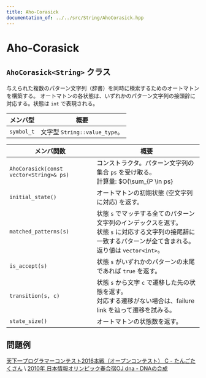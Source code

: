 ```yaml
---
title: Aho-Corasick
documentation_of: ../../src/String/AhoCorasick.hpp
---
```

# Aho-Corasick
## `AhoCorasick<String>` クラス
与えられた複数のパターン文字列（辞書）を同時に検索するためのオートマトンを構築する。
オートマトンの各状態は、いずれかのパターン文字列の接頭辞に対応する。状態は `int` で表現される。

|メンバ型|概要|
|---|---|
|`symbol_t`|文字型 `String::value_type`。|

|メンバ関数|概要|
|---|---|
|`AhoCorasick(const vector<String>& ps)`|コンストラクタ。パターン文字列の集合 `ps` を受け取る。<br>計算量: $O(\sum_{P \in ps} |P|)$|
|`initial_state()`|オートマトンの初期状態 (空文字列に対応) を返す。|
|`matched_patterns(s)`|状態 `s` でマッチする全てのパターン文字列のインデックスを返す。<br>状態 `s` に対応する文字列の接尾辞に一致するパターンが全て含まれる。<br>返り値は `vector<int>`。|
|`is_accept(s)`|状態 `s` がいずれかのパターンの末尾であれば `true` を返す。|
|`transition(s, c)`|状態 `s` から文字 `c` で遷移した先の状態を返す。<br>対応する遷移がない場合は、failure link を辿って遷移を試みる。|
|`state_size()`|オートマトンの状態数を返す。|

## 問題例
[天下一プログラマーコンテスト2016本戦（オープンコンテスト） C - たんごたくさん](https://atcoder.jp/contests/tenka1-2016-final-open/tasks/tenka1_2016_final_c) \ 
[2010年 日本情報オリンピック春合宿OJ dna - DNAの合成](https://atcoder.org/contests/joisc2010/tasks/joisc2010_dna)
